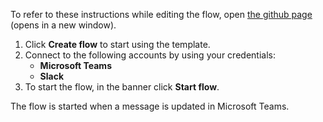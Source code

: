 To refer to these instructions while editing the flow, open [the github page](https://github.com/ot4i/app-connect-templates/tree/main/resources/markdown/Send%20a%20Slack%20message%20for%20every%20updated%20message%20in%20Microsoft%20Teams_instructions.md) (opens in a new window).

1.	Click **Create flow** to start using the template.
2.	Connect to the following accounts by using your credentials:
    - **Microsoft Teams**
    - **Slack** 
3.	To start the flow, in the banner click **Start flow**.

The flow is started when a message is updated in Microsoft Teams.
